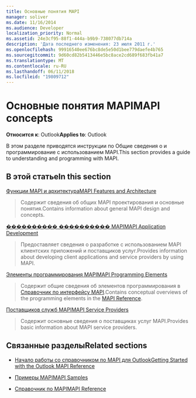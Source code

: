 ```yaml
---
title: Основные понятия MAPI
manager: soliver
ms.date: 11/16/2014
ms.audience: Developer
localization_priority: Normal
ms.assetid: 24e3cf95-88f1-444a-b9b9-738077db714a
description: 'Дата последнего изменения: 23 июля 2011 г.'
ms.openlocfilehash: 99916540ee676bc8de5e50d1bee779daefe4b765
ms.sourcegitcommit: 9d60cd82b5413446e5bc8ace2cd689f683fb41a7
ms.translationtype: MT
ms.contentlocale: ru-RU
ms.lasthandoff: 06/11/2018
ms.locfileid: "19809712"
---
```

# <a name="mapi-concepts"></a><span data-ttu-id="be532-103">Основные понятия MAPI</span><span class="sxs-lookup"><span data-stu-id="be532-103">MAPI concepts</span></span>

<span data-ttu-id="be532-104">**Относится к**: Outlook</span><span class="sxs-lookup"><span data-stu-id="be532-104">**Applies to**: Outlook</span></span> 
  
<span data-ttu-id="be532-105">В этом разделе приводятся инструкции по Общие сведения о и программирование с использованием MAPI.</span><span class="sxs-lookup"><span data-stu-id="be532-105">This section provides a guide to understanding and programming with MAPI.</span></span>
  
## <a name="in-this-section"></a><span data-ttu-id="be532-106">В этой статье</span><span class="sxs-lookup"><span data-stu-id="be532-106">In this section</span></span>

[<span data-ttu-id="be532-107">Функции MAPI и архитектура</span><span class="sxs-lookup"><span data-stu-id="be532-107">MAPI Features and Architecture</span></span>](mapi-features-and-architecture.md)
  
> <span data-ttu-id="be532-108">Содержит сведения об общих MAPI проектирования и основные понятия.</span><span class="sxs-lookup"><span data-stu-id="be532-108">Contains information about general MAPI design and concepts.</span></span>
    
[<span data-ttu-id="be532-109">���������� ���������� MAPI</span><span class="sxs-lookup"><span data-stu-id="be532-109">MAPI Application Development</span></span>](mapi-application-development.md)
  
> <span data-ttu-id="be532-110">Предоставляет сведения о разработке с использованием MAPI клиентских приложений и поставщиков услуг.</span><span class="sxs-lookup"><span data-stu-id="be532-110">Provides information about developing client applications and service providers by using MAPI.</span></span>
    
[<span data-ttu-id="be532-111">Элементы программирования MAPI</span><span class="sxs-lookup"><span data-stu-id="be532-111">MAPI Programming Elements</span></span>](mapi-programming-elements.md)
  
> <span data-ttu-id="be532-112">Содержит общие сведения об элементов программирования в [Справочник по интерфейсу MAPI](mapi-reference.md).</span><span class="sxs-lookup"><span data-stu-id="be532-112">Contains conceptual overviews of the programming elements in the [MAPI Reference](mapi-reference.md).</span></span>
    
[<span data-ttu-id="be532-113">Поставщиков служб MAPI</span><span class="sxs-lookup"><span data-stu-id="be532-113">MAPI Service Providers</span></span>](mapi-service-providers.md)
  
> <span data-ttu-id="be532-114">Содержит основные сведения о поставщиках услуг MAPI.</span><span class="sxs-lookup"><span data-stu-id="be532-114">Provides basic information about MAPI service providers.</span></span>
    
## <a name="related-sections"></a><span data-ttu-id="be532-115">Связанные разделы</span><span class="sxs-lookup"><span data-stu-id="be532-115">Related sections</span></span>

- [<span data-ttu-id="be532-116">Начало работы со справочником по MAPI для Outlook</span><span class="sxs-lookup"><span data-stu-id="be532-116">Getting Started with the Outlook MAPI Reference</span></span>](getting-started-with-the-outlook-mapi-reference.md)
  
- [<span data-ttu-id="be532-117">Примеры MAPI</span><span class="sxs-lookup"><span data-stu-id="be532-117">MAPI Samples</span></span>](mapi-samples.md)
  
- [<span data-ttu-id="be532-118">Справочник по MAPI</span><span class="sxs-lookup"><span data-stu-id="be532-118">MAPI Reference</span></span>](mapi-reference.md)
  

